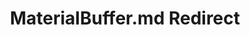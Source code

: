 ---
title: MaterialBuffer.md Redirect
redirect_to: /Pages/StereoKit/MaterialBuffer/MaterialBuffer.html
---